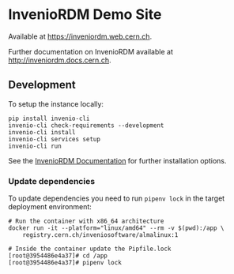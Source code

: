# InvenioRDM Demo Site

Available at <https://inveniordm.web.cern.ch>.

Further documentation on InvenioRDM available at <http://inveniordm.docs.cern.ch>.

## Development

To setup the instance locally:

```shell
pip install invenio-cli
invenio-cli check-requirements --development
invenio-cli install
invenio-cli services setup
invenio-cli run
```

See the [InvenioRDM Documentation](https://inveniordm.docs.cern.ch/install/) for further installation options.

### Update dependencies

To update dependencies you need to run `pipenv lock` in the target deployment
environment:

```shell
# Run the container with x86_64 architecture
docker run -it --platform="linux/amd64" --rm -v $(pwd):/app \
    registry.cern.ch/inveniosoftware/almalinux:1

# Inside the container update the Pipfile.lock
[root@3954486e4a37]# cd /app
[root@3954486e4a37]# pipenv lock
```
